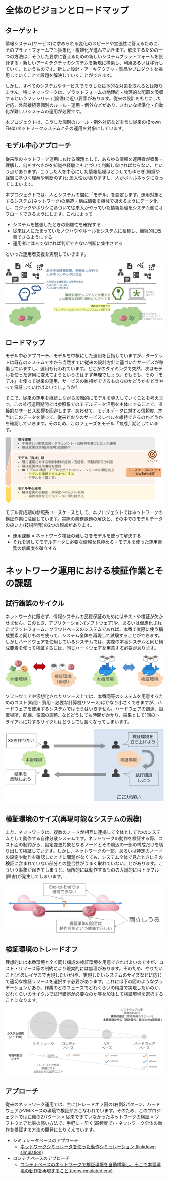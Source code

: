 # 全体のビジョンとロードマップ

## ターゲット

情報システム(サービス)に求められる変化のスピードや拡張性に答えるために、そのプラットフォームでも抽象化・複雑化が進んでいきます。解決するための一つの方法は、そうした要求に答えるための新しいシステムプラットフォームを設計する・新しいアーキテクチャのシステムを新規に構築し、利用あるいは移行していく、というものです。新しい設計・アーキテクチャ・製品やプロダクトを採用していくことで課題を解決していくことができます。

しかし、すべてのシステムやサービスでそうした抜本的な対策を取れるとは限りません。特にネットワークは、プラットフォームの地理的・物理的な配置を吸収するというファシリティ(設備)に近い要素があります。従来の設計をもとにした対応、外部接続等個別のルール・運用・例外などがあり、きれいな標準化・自動化が難しいシステムの運用が必要です。

本プロジェクトは、こうした個別のルール・例外対応などを含む従来の(Brown Field)ネットワークシステムとその運用を対象にしています。

## モデル中心アプローチ

従来型のネットワーク運用における課題として、あらゆる情報を運用者が収集・理解し、何をすべきかを知識や経験にもとづいて判断しなければならない、という点があります。こうした人を中心にした情報処理はどうしてもゆらぎ(知識や経験に基づく理解や判断のずれ; 属人性)がありますし、人がボトルネックになってしまいます。

本プロジェクトでは、人とシステムの間に「モデル」を設定します。運用対象とするシステム(ネットワーク)の構造・構成情報を機械で扱えるようにデータ化し、ロジックやポリシに基づいて従来人がやっていた情報処理をシステム側にオフロードできるようにします。これによって

* システムを拡張したときの網羅性を確保する
* 従来は人にたまっていたノウハウやルールをシステムに蓄積し、継続的に改善できるようにする
* 運用者には人でなければ判断できない判断に集中させる

といった運用者支援を実現していきます。

![model-centric-approach](fig/model_centric_approach.png)

## ロードマップ

モデル中心アプローチ、モデルを中核にした運用を目指していますが、ターゲットは既存のシステムですから当然すでに従来の設計方針に基づいたサービスが稼働していますし、運用も行われています。どこかのタイミングで突然、次はモデルを使った運用に変えてようというのはまず無理でしょう。そもそも、その「モデル」を使って従来の運用、サービスの維持ができるものなのかどうかをどうやって保証していけばよいでしょうか?

そこで、従来の運用を継続しながら段階的にモデルを導入していくことを考えます。この並行運用期間では参照系でのモデルデータ活用を主体にすることで、直接的なサービス影響を回避します。あわせて、モデルデータに対する信頼度…本当にこのデータを使って、従来どおりのサービスレベルを維持できるのかどうかを確認していきます。そのため、このフェーズをモデル「育成」期としています。

![roadmap](fig/roadmap.png)

モデル育成期の参照系ユースケースとして、本プロジェクトではネットワークの検証作業に注目しています。実際の業務課題の解決と、その中でのモデルデータの扱い方(技術開発)の2つの観点があります。

* 運用課題 = ネットワーク検証の難しさをモデルを使って解決する
* それを通してモデルデータに必要な情報を見極める・モデルを使った運用業務の信頼度を確立する

# ネットワーク運用における検証作業とその課題

## 試行錯誤のサイクル

ネットワークに限らず、情報システムの品質保証のためにはテストや検証が欠かせません。このとき、アプリケーション(ソフトウェア)や、あるいは仮想化されたプラットフォーム、クラウドベースのシステムであれば、本番で実際に使う構成要素と同じものを使って、システム全体を再現して試験することができます。しかしハードウェアを使用しているシステムでは、実際の本番システムと同じ構成要素を使って検証するには、同じハードウェアを用意する必要があります。

![trial-cycle1](fig/trial_cycle1.png)

ソフトウェアや仮想化されたリソース上では、本番同等のシステムを用意するためのコスト(時間・費用・必要な計算機リソース)はかなり小さくできますが、ハードウェアを使用するシステムではそうはいきません。ハードウェアの調達、設置場所、配線、電源の調整…などどうしても時間がかかり、結果として1回のトライアルに対するサイクルはどうしても長くなってしまいます。

![trial-cycle2](fig/trial_cycle2.png)

## 検証環境のサイズ(再現可能なシステムの規模)

また、ネットワークは、複数のノードが相互に連携して全体として1つのシステムとして動作する自律分散システムです。ネットワークの動作を検証する際、コスト面の制約から、設定変更対象となるノードとその周辺の一部の構成だけを切り出して検証しています。しかし、ネットワークの一部、あるいは特定のノードの設定や動作を確認したときに問題がなくても、システム全体で見たときにその検証に含まれていない部分との整合性がうまく取れていないことがあります。こういう事象が起きてしまうと、局所的には動作するものの大域的にはトラブル(障害)が発生してしまいます。

![env size](fig/env_size.png)

## 検証環境のトレードオフ

理想的には本番環境と全く同じ構成の検証環境を用意できればよいのですが、コスト・リソース等の制約により現実的には無理があります。そのため、やりたいこと(どのレイヤまで再現したいか)や、実現したいシステムのサイズなどに応じて適切な検証リソースを選択する必要があります。これには下の図のようなグラデーションがあり、作業のどのフェーズでどれくらいの精度で実現したいのか、どれくらいのサイクルで試行錯誤が必要なのか等を加味して検証環境を選択することになります。

![tradeoff](fig/tradeoff.png)

## アプローチ

従来のネットワーク運用では、主に(トレードオフ図の)右側2パターン、ハードウェアかVMベースの環境で検証がおこなわれています。そのため、このプロジェクトでは左側の2パターン = 従来できていなかったネットワークの検証 = ソフトウェア比率の高い方法で、手軽に・早く(高頻度で)・ネットワーク全体の動作を検証する方法の開発にとりくんでいます。

- シミュレータベースのアプローチ
    - [ネットワークシミュレータを使った動作シミュレーション (linkdown simulation)](../demo/linkdown_simulation/README.md)
- コンテナベースのアプローチ
    - [コンテナベースのネットワークで検証環境を自動構築し、そこで本番環境の動作を再現すること (copy emulated env)](../demo/copy_to_emulated_env/README.md)
